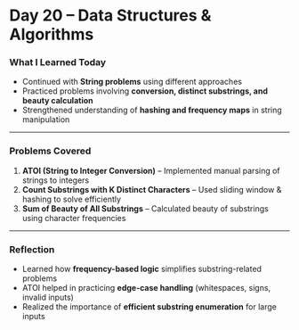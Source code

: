 # Day 20 – Data Structures & Algorithms  

###  What I Learned Today  
- Continued with **String problems** using different approaches  
- Practiced problems involving **conversion, distinct substrings, and beauty calculation**  
- Strengthened understanding of **hashing and frequency maps** in string manipulation  

---

###  Problems Covered  
1. **ATOI (String to Integer Conversion)** – Implemented manual parsing of strings to integers  
2. **Count Substrings with K Distinct Characters** – Used sliding window & hashing to solve efficiently  
3. **Sum of Beauty of All Substrings** – Calculated beauty of substrings using character frequencies  

---

###  Reflection  
- Learned how **frequency-based logic** simplifies substring-related problems  
- ATOI helped in practicing **edge-case handling** (whitespaces, signs, invalid inputs)  
- Realized the importance of **efficient substring enumeration** for large inputs  

